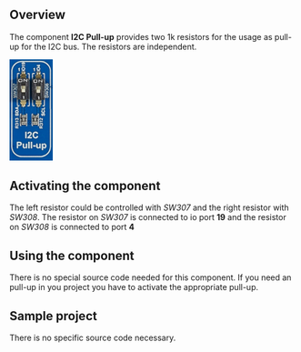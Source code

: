 ## Overview

The component **I2C Pull-up** provides two 1k resistors for the usage as pull-up for the I2C bus. The resistors are independent.

<img src="/images/esp32/block_i2c_pull_up.png"  width="15%">

## Activating the component
The left resistor could be controlled with *SW307* and the right resistor with *SW308*. The resistor on *SW307* is connected to io port **19** and the resistor on *SW308* is connected to port **4**

## Using the component

There is no special source code needed for this component. If you need an pull-up in you project you have to activate the appropriate pull-up.

## Sample project

There is no specific source code necessary.
